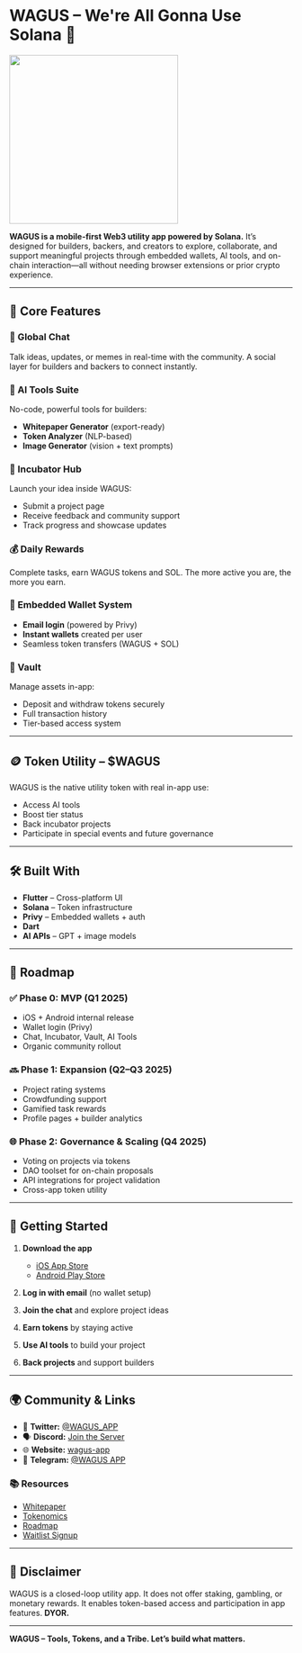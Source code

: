 # WAGUS – We're All Gonna Use Solana 🚀

<img src="https://github.com/user-attachments/assets/92dd7a7d-d8b5-4ba6-9204-d33531e20277" width="300">

**WAGUS is a mobile-first Web3 utility app powered by Solana.** It’s designed for builders, backers, and creators to explore, collaborate, and support meaningful projects through embedded wallets, AI tools, and on-chain interaction—all without needing browser extensions or prior crypto experience.

---

## 📱 Core Features

### 💬 Global Chat  
Talk ideas, updates, or memes in real-time with the community. A social layer for builders and backers to connect instantly.

### 🧠 AI Tools Suite  
No-code, powerful tools for builders:
- **Whitepaper Generator** (export-ready)
- **Token Analyzer** (NLP-based)
- **Image Generator** (vision + text prompts)

### 🧪 Incubator Hub  
Launch your idea inside WAGUS:
- Submit a project page
- Receive feedback and community support
- Track progress and showcase updates

### 💰 Daily Rewards  
Complete tasks, earn WAGUS tokens and SOL. The more active you are, the more you earn.

### 🔐 Embedded Wallet System  
- **Email login** (powered by Privy)
- **Instant wallets** created per user
- Seamless token transfers (WAGUS + SOL)

### 🏦 Vault  
Manage assets in-app:
- Deposit and withdraw tokens securely
- Full transaction history
- Tier-based access system

---

## 🪙 Token Utility – $WAGUS

WAGUS is the native utility token with real in-app use:
- Access AI tools
- Boost tier status
- Back incubator projects
- Participate in special events and future governance

---

## 🛠️ Built With

- **Flutter** – Cross-platform UI
- **Solana** – Token infrastructure
- **Privy** – Embedded wallets + auth
- **Dart**
- **AI APIs** – GPT + image models

---

## 🚧 Roadmap

### ✅ Phase 0: MVP (Q1 2025)
- iOS + Android internal release
- Wallet login (Privy)
- Chat, Incubator, Vault, AI Tools
- Organic community rollout

### 🔜 Phase 1: Expansion (Q2–Q3 2025)
- Project rating systems
- Crowdfunding support
- Gamified task rewards
- Profile pages + builder analytics

### 🌐 Phase 2: Governance & Scaling (Q4 2025)
- Voting on projects via tokens
- DAO toolset for on-chain proposals
- API integrations for project validation
- Cross-app token utility

---

## 🧠 Getting Started

1. **Download the app**  
   - [iOS App Store](https://apps.apple.com/us/app/wagus/id6742799148)  
   - [Android Play Store](https://play.google.com/store/apps/details?id=com.silnt.wagus&pcampaignid=web_share)

2. **Log in with email** (no wallet setup)
3. **Join the chat** and explore project ideas
4. **Earn tokens** by staying active
5. **Use AI tools** to build your project
6. **Back projects** and support builders

---

## 🌍 Community & Links

- 🧵 **Twitter:** [@WAGUS_APP](https://x.com/WAGUS_APP)
- 🗣️ **Discord:** [Join the Server](https://discord.gg/ypPzNgJNXC)
- 🌐 **Website:** [wagus-app](https://wagus-app.com)
- 📱 **Telegram:** [@WAGUS APP](https://t.me/+TD4WMpIrfhAwNDZk)

### 📚 Resources
- [Whitepaper](https://www.notion.so/Whitepaper-1e64ea371246803d9e70d1afa4fac5c2?pvs=21)
- [Tokenomics](https://www.notion.so/Tokenomics-1e64ea371246805cbbead21550841f60?pvs=21)
- [Roadmap](https://www.notion.so/Roadmap-1e64ea37124680458fc7dfcbc40a7f6c?pvs=21)
- [Waitlist Signup](https://tally.so/r/3l4vJN)

---

## 📜 Disclaimer

WAGUS is a closed-loop utility app. It does not offer staking, gambling, or monetary rewards. It enables token-based access and participation in app features. **DYOR.**

---

**WAGUS – Tools, Tokens, and a Tribe. Let’s build what matters.**
